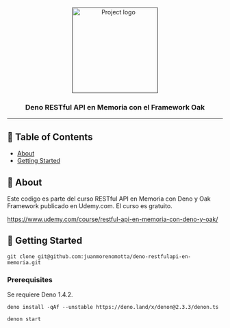 <p align="center">
  <a href="" rel="noopener">
 <img width=200px height=200px src="https://deno.land/logo.svg" alt="Project logo"></a>
</p>

<h3 align="center">Deno RESTful API en Memoria con el Framework Oak</h3>

<div align="center">
</div>

---


## 📝 Table of Contents

- [About](#about)
- [Getting Started](#getting_started)


## 🧐 About <a name = "about"></a>

Este codigo es parte del curso RESTful API en Memoria con Deno y Oak Framework publicado en Udemy.com. El curso es gratuito.

https://www.udemy.com/course/restful-api-en-memoria-con-deno-y-oak/

## 🏁 Getting Started <a name = "getting_started"></a>

```
git clone git@github.com:juanmorenomotta/deno-restfulapi-en-memoria.git
```

### Prerequisites

Se requiere Deno 1.4.2.

```
deno install -qAf --unstable https://deno.land/x/denon@2.3.3/denon.ts 

denon start
```


